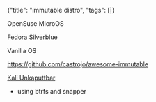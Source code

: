 {"title": "immutable distro", "tags": []}

OpenSuse MicroOS

Fedora Silverblue

Vanilla OS

https://github.com/castrojo/awesome-immutable

[Kali Unkaputtbar](https://www.kali.org/docs/installation/btrfs/)
* using btrfs and snapper

